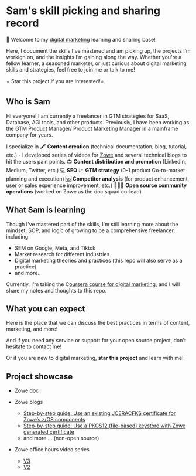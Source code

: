 # Sam's skill picking and sharing record

🙌 Welcome to my [digital marketing](https://en.wikipedia.org/wiki/Digital_marketing) learning and sharing base!

Here, I document the skills I've mastered and am picking up, the projects I’m workign on, and the insights I’m gaining along the way. Whether you're a fellow learner, a seasoned marketer, or just curious about digital marketing skills and strategies, feel free to join me or talk to me!

⭐ Star this project if you are interested!⭐

## Who is Sam 

Hi everyone! I am currently a freelancer in GTM strategies for SaaS, Database, AGI tools, and other products. Previously, I have been working as the GTM Product Manager/ Product Marketing Manager in a mainframe company for years.

I specialize in 
🖋️ **Content creation** (technical documentation, blog, tutorial, etc.) - I developed series of videos for [Zowe](https://www.zowe.org/) and several technical blogs to hit the users pain points.
📺 **Content distribution and promotion** (LinkedIn, Medium, Twitter, etc.)
💻 **SEO**
📈 **GTM strategy** (0-1 product Go-to-market planning and execution)
🆚 **Competitor analysis** (for product enhancement, user or sales experience improvement, etc.)
🧑‍🤝‍🧑 **Open source community operations** (worked on Zowe as the doc squad co-lead)

## What Sam is learning

Though I've mastered part of the skills, I'm still learning more about the mindset, SOP, and logic of growing to be a comprehensive freelancer, including:

* SEM on Google, Meta, and Tiktok
* Market research for different industries
* Digital marketing theories and practices (this repo will also serve as a practice)
* and more..

Currently, I'm taking the C[oursera course for digital marketing](https://www.coursera.org/learn/foundations-of-digital-marketing-and-e-commerce/supplement/gFB3O/what-is-a-touchpoint), and I will share my notes and thoughts to this repo.

## What you can expect 

Here is the place that we can discuss the best practices in terms of content, marketing, and more!

And if you need any service or support for your open source project, don't hesitate to contact me!

Or if you are new to digital marketing, **star this project** and learn with me!

## Project showcase

* [Zowe doc](https://docs.zowe.org/)
* Zowe blogs
    * [Step-by-step guide: Use an existing JCERACFKS certificate for Zowe’s z/OS components](https://medium.com/zowe/master-zowe-certificates-use-an-existing-jceracfks-certificate-for-zowes-z-os-components-975ffa0d9f2f)
    * [Step-by-step guide: Use a PKCS12 (file-based) keystore with Zowe generated certificate](https://medium.com/zowe/step-by-step-guide-use-a-pkcs12-file-based-keystore-with-zowe-generated-certificate-365dc48eea29)
    * and more ... (non-open source)

* Zowe office hours video series
    * [V3](https://youtube.com/playlist?list=PL8REpLGaY9QFhPZpDdt44Ir8TxbvHesJi&si=5kuSh-WH_a68Vxqb)
    * [V2](https://youtube.com/playlist?list=PL8REpLGaY9QFvYlbeeujxUAaTXm1K1AxW&si=vmtXlLdhBAyXTiYC) 


